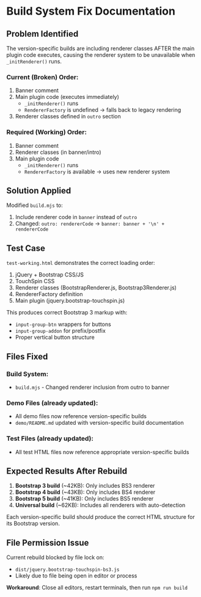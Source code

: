 # Build System Fix Documentation

## Problem Identified

The version-specific builds are including renderer classes AFTER the main plugin code executes, causing the renderer system to be unavailable when `_initRenderer()` runs.

### Current (Broken) Order:
1. Banner comment
2. Main plugin code (executes immediately)
   - `_initRenderer()` runs
   - `RendererFactory` is undefined → falls back to legacy rendering
3. Renderer classes defined in `outro` section

### Required (Working) Order:
1. Banner comment  
2. Renderer classes (in banner/intro)
3. Main plugin code
   - `_initRenderer()` runs
   - `RendererFactory` is available → uses new renderer system

## Solution Applied

Modified `build.mjs` to:
1. Include renderer code in `banner` instead of `outro`
2. Changed: `outro: rendererCode` → `banner: banner + '\n' + rendererCode`

## Test Case

`test-working.html` demonstrates the correct loading order:
1. jQuery + Bootstrap CSS/JS
2. TouchSpin CSS
3. Renderer classes (BootstrapRenderer.js, Bootstrap3Renderer.js)
4. RendererFactory definition
5. Main plugin (jquery.bootstrap-touchspin.js)

This produces correct Bootstrap 3 markup with:
- `input-group-btn` wrappers for buttons
- `input-group-addon` for prefix/postfix
- Proper vertical button structure

## Files Fixed

### Build System:
- `build.mjs` - Changed renderer inclusion from outro to banner

### Demo Files (already updated):
- All demo files now reference version-specific builds
- `demo/README.md` updated with version-specific build documentation

### Test Files (already updated):
- All test HTML files now reference appropriate version-specific builds

## Expected Results After Rebuild

1. **Bootstrap 3 build** (~42KB): Only includes BS3 renderer
2. **Bootstrap 4 build** (~43KB): Only includes BS4 renderer  
3. **Bootstrap 5 build** (~41KB): Only includes BS5 renderer
4. **Universal build** (~62KB): Includes all renderers with auto-detection

Each version-specific build should produce the correct HTML structure for its Bootstrap version.

## File Permission Issue

Current rebuild blocked by file lock on:
- `dist/jquery.bootstrap-touchspin-bs3.js`
- Likely due to file being open in editor or process

**Workaround**: Close all editors, restart terminals, then run `npm run build`
